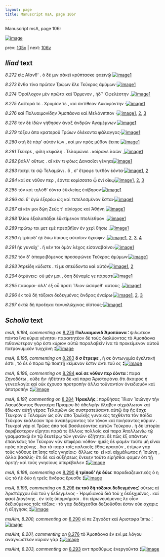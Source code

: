 ```yaml
---
layout: page
title: Manuscript msA, page 106r
---
```


Manuscript msA, page 106r

[![image](http://www.homermultitext.org/iipsrv?OBJ=IIP,1.0&FIF=/project/homer/pyramidal/deepzoom/hmt/vaimg/2017a/VA106RN_0107.tif&WID=100&CVT=JPEG)](http://www.homermultitext.org/ict2/?urn=urn:cite2:hmt:vaimg.2017a:VA106RN_0107)

prev:  [105v](../105v) | next:  [106v](../106v)

## *Iliad* text

*8.272* <a id="8.272"/> εἰς Αἴανθ' . ὁ δέ μιν 					σάκεϊ κρύπτασκε φαεινῷ·[![image](http://www.homermultitext.org/iipsrv?OBJ=IIP,1.0&FIF=/project/homer/pyramidal/deepzoom/hmt/vaimg/2017a/VA106RN_0278.tif&RGN=0.2072,0.2359,0.4134,0.0361&WID=1000&CVT=JPEG)](http://www.homermultitext.org/ict2/?urn=urn:cite2:hmt:vaimg.2017a:VA106RN_0278@0.2072,0.2359,0.4134,0.0361)[1](#msA_8.1)

*8.273* <a id="8.273"/> ἔνθα τίνα πρῶτον Τρώων ἕλε Τεῦκρος 					ἀμύμων·[![image](http://www.homermultitext.org/iipsrv?OBJ=IIP,1.0&FIF=/project/homer/pyramidal/deepzoom/hmt/vaimg/2017a/VA106RN_0278.tif&RGN=0.2082,0.2547,0.4264,0.0353&WID=1000&CVT=JPEG)](http://www.homermultitext.org/ict2/?urn=urn:cite2:hmt:vaimg.2017a:VA106RN_0278@0.2082,0.2547,0.4264,0.0353)[1](#msA_8.1)

*8.274* <a id="8.274"/> Ὀρσίλοχον μὲν πρῶτα 					καὶ Όρμενον , ἠδ`' 					 Ὀφελέστην .[![image](http://www.homermultitext.org/iipsrv?OBJ=IIP,1.0&FIF=/project/homer/pyramidal/deepzoom/hmt/vaimg/2017a/VA106RN_0278.tif&RGN=0.2052,0.2742,0.4334,0.0346&WID=1000&CVT=JPEG)](http://www.homermultitext.org/ict2/?urn=urn:cite2:hmt:vaimg.2017a:VA106RN_0278@0.2052,0.2742,0.4334,0.0346)[1](#msA_8.1)

*8.275* <a id="8.275"/> Δαίτορά τε . Χρομίον τε , καὶ ἀντίθεον Λυκοφόντην ·[![image](http://www.homermultitext.org/iipsrv?OBJ=IIP,1.0&FIF=/project/homer/pyramidal/deepzoom/hmt/vaimg/2017a/VA106RN_0278.tif&RGN=0.2052,0.2938,0.4334,0.0346&WID=1000&CVT=JPEG)](http://www.homermultitext.org/ict2/?urn=urn:cite2:hmt:vaimg.2017a:VA106RN_0278@0.2052,0.2938,0.4334,0.0346)[1](#msA_8.1)

*8.276* <a id="8.276"/> καὶ Πολυαιμονίδην 						Ἀμοπάονα καὶ Μελάνιππον ·[![image](http://www.homermultitext.org/iipsrv?OBJ=IIP,1.0&FIF=/project/homer/pyramidal/deepzoom/hmt/vaimg/2017a/VA106RN_0278.tif&RGN=0.1902,0.311,0.4454,0.0346&WID=1000&CVT=JPEG)](http://www.homermultitext.org/ict2/?urn=urn:cite2:hmt:vaimg.2017a:VA106RN_0278@0.1902,0.311,0.4454,0.0346)[1](#msAint_8.201), [2](#msA_8.1), [3](#msA_8.194)

*8.278* <a id="8.278"/> τὸν δὲ ἰδὼν γήθησεν ἄναξ ἀνδρῶν Ἀγαμέμνων 				[![image](http://www.homermultitext.org/iipsrv?OBJ=IIP,1.0&FIF=/project/homer/pyramidal/deepzoom/hmt/vaimg/2017a/VA106RN_0278.tif&RGN=0.1952,0.3291,0.4344,0.0353&WID=1000&CVT=JPEG)](http://www.homermultitext.org/ict2/?urn=urn:cite2:hmt:vaimg.2017a:VA106RN_0278@0.1952,0.3291,0.4344,0.0353)[1](#msA_8.1)

*8.279* <a id="8.279"/> τόξου ἀπο κρατεροῦ Τρώων ὀλέκοντα φάλαγγας·[![image](http://www.homermultitext.org/iipsrv?OBJ=IIP,1.0&FIF=/project/homer/pyramidal/deepzoom/hmt/vaimg/2017a/VA106RN_0278.tif&RGN=0.1942,0.3494,0.4414,0.0383&WID=1000&CVT=JPEG)](http://www.homermultitext.org/ict2/?urn=urn:cite2:hmt:vaimg.2017a:VA106RN_0278@0.1942,0.3494,0.4414,0.0383)[1](#msA_8.1)

*8.280* <a id="8.280"/> στῆ δὲ πὰρ' αὐτὸν ἰὼν , καί μιν πρὸς μῦθον ἔειπε·[![image](http://www.homermultitext.org/iipsrv?OBJ=IIP,1.0&FIF=/project/homer/pyramidal/deepzoom/hmt/vaimg/2017a/VA106RN_0278.tif&RGN=0.2002,0.3689,0.4274,0.0331&WID=1000&CVT=JPEG)](http://www.homermultitext.org/ict2/?urn=urn:cite2:hmt:vaimg.2017a:VA106RN_0278@0.2002,0.3689,0.4274,0.0331)[1](#msA_8.1)

*8.281* <a id="8.281"/> Τεῦκρε , φίλη κεφαλὴ . 						 Τελαμώνιε . κοίρανε λαῶν ,[![image](http://www.homermultitext.org/iipsrv?OBJ=IIP,1.0&FIF=/project/homer/pyramidal/deepzoom/hmt/vaimg/2017a/VA106RN_0278.tif&RGN=0.1922,0.3877,0.4414,0.0323&WID=1000&CVT=JPEG)](http://www.homermultitext.org/ict2/?urn=urn:cite2:hmt:vaimg.2017a:VA106RN_0278@0.1922,0.3877,0.4414,0.0323)[1](#msA_8.1)

*8.282* <a id="8.282"/> βάλλ' οὕτως . αἴ κέν τι φόως Δαναοῖσι γένηαι[![image](http://www.homermultitext.org/iipsrv?OBJ=IIP,1.0&FIF=/project/homer/pyramidal/deepzoom/hmt/vaimg/2017a/VA106RN_0278.tif&RGN=0.1982,0.4065,0.4024,0.0323&WID=1000&CVT=JPEG)](http://www.homermultitext.org/ict2/?urn=urn:cite2:hmt:vaimg.2017a:VA106RN_0278@0.1982,0.4065,0.4024,0.0323)[1](#msA_8.1)

*8.283* <a id="8.283"/> πατρί τε σῷ Τελαμῶνι . 					ὅ , σ' ἔτρεφε τυτθὸν ἐόντα·[![image](http://www.homermultitext.org/iipsrv?OBJ=IIP,1.0&FIF=/project/homer/pyramidal/deepzoom/hmt/vaimg/2017a/VA106RN_0278.tif&RGN=0.1902,0.4245,0.4424,0.0323&WID=1000&CVT=JPEG)](http://www.homermultitext.org/ict2/?urn=urn:cite2:hmt:vaimg.2017a:VA106RN_0278@0.1902,0.4245,0.4424,0.0323)[1](#msA_8.1), [2](#msA_8.195)

*8.284* <a id="8.284"/> καί σε νόθον περ , ἐόντα κομίσσατο ᾧ ἐνὶ οἴκῳ[![image](http://www.homermultitext.org/iipsrv?OBJ=IIP,1.0&FIF=/project/homer/pyramidal/deepzoom/hmt/vaimg/2017a/VA106RN_0278.tif&RGN=0.1782,0.4425,0.4254,0.0323&WID=1000&CVT=JPEG)](http://www.homermultitext.org/ict2/?urn=urn:cite2:hmt:vaimg.2017a:VA106RN_0278@0.1782,0.4425,0.4254,0.0323)[1](#msA_8.196), [2](#msA_8.1), [3](#msA_8.197)

*8.285* <a id="8.285"/> τὸν καὶ τηλόθ' ἐόντα ἐϋκλείης ἐπίβησον·[![image](http://www.homermultitext.org/iipsrv?OBJ=IIP,1.0&FIF=/project/homer/pyramidal/deepzoom/hmt/vaimg/2017a/VA106RN_0278.tif&RGN=0.1972,0.4613,0.3814,0.0323&WID=1000&CVT=JPEG)](http://www.homermultitext.org/ict2/?urn=urn:cite2:hmt:vaimg.2017a:VA106RN_0278@0.1972,0.4613,0.3814,0.0323)[1](#msA_8.1)

*8.286* <a id="8.286"/> σοὶ δ' ἐγὼ ἐξερέω ὡς καὶ τετελεσμένον ἔσται·[![image](http://www.homermultitext.org/iipsrv?OBJ=IIP,1.0&FIF=/project/homer/pyramidal/deepzoom/hmt/vaimg/2017a/VA106RN_0278.tif&RGN=0.1962,0.4801,0.4034,0.0316&WID=1000&CVT=JPEG)](http://www.homermultitext.org/ict2/?urn=urn:cite2:hmt:vaimg.2017a:VA106RN_0278@0.1962,0.4801,0.4034,0.0316)[1](#msA_8.1)

*8.287* <a id="8.287"/> αἴ κέν μοι δῴη 					 Ζεύς τ' αἰγίοχος καὶ Ἀθήνη 				[![image](http://www.homermultitext.org/iipsrv?OBJ=IIP,1.0&FIF=/project/homer/pyramidal/deepzoom/hmt/vaimg/2017a/VA106RN_0278.tif&RGN=0.1972,0.5004,0.3894,0.0293&WID=1000&CVT=JPEG)](http://www.homermultitext.org/ict2/?urn=urn:cite2:hmt:vaimg.2017a:VA106RN_0278@0.1972,0.5004,0.3894,0.0293)[1](#msA_8.1)

*8.288* <a id="8.288"/> Ἰ̈λίου ἐξαλαπάξαι 					ἐϋκτίμενον πτολίεθρον .[![image](http://www.homermultitext.org/iipsrv?OBJ=IIP,1.0&FIF=/project/homer/pyramidal/deepzoom/hmt/vaimg/2017a/VA106RN_0278.tif&RGN=0.1972,0.5184,0.3944,0.0308&WID=1000&CVT=JPEG)](http://www.homermultitext.org/ict2/?urn=urn:cite2:hmt:vaimg.2017a:VA106RN_0278@0.1972,0.5184,0.3944,0.0308)[1](#msA_8.1)

*8.289* <a id="8.289"/> πρώτῳ τοι μετ εμὲ πρεσβήϊον ἐν χερὶ θήσω .[![image](http://www.homermultitext.org/iipsrv?OBJ=IIP,1.0&FIF=/project/homer/pyramidal/deepzoom/hmt/vaimg/2017a/VA106RN_0278.tif&RGN=0.1942,0.5394,0.4074,0.0331&WID=1000&CVT=JPEG)](http://www.homermultitext.org/ict2/?urn=urn:cite2:hmt:vaimg.2017a:VA106RN_0278@0.1942,0.5394,0.4074,0.0331)[1](#msA_8.1)

*8.290* <a id="8.290"/> ἢ τρίποδ' ἠὲ δύω ἵππους αὐτοῖσιν ὄχεσφιν .[![image](http://www.homermultitext.org/iipsrv?OBJ=IIP,1.0&FIF=/project/homer/pyramidal/deepzoom/hmt/vaimg/2017a/VA106RN_0278.tif&RGN=0.1782,0.556,0.4074,0.0331&WID=1000&CVT=JPEG)](http://www.homermultitext.org/ict2/?urn=urn:cite2:hmt:vaimg.2017a:VA106RN_0278@0.1782,0.556,0.4074,0.0331)[1](#msA_8.1), [2](#msA_8.198), [3](#msAint_8.202), [4](#msAim_8.200)

*8.291* <a id="8.291"/> ἠὲ γυναῖχ' . ἥ κέν τοι ὁμὸν λέχος εἰσαναβαίνοι·[![image](http://www.homermultitext.org/iipsrv?OBJ=IIP,1.0&FIF=/project/homer/pyramidal/deepzoom/hmt/vaimg/2017a/VA106RN_0278.tif&RGN=0.1932,0.574,0.4264,0.0338&WID=1000&CVT=JPEG)](http://www.homermultitext.org/ict2/?urn=urn:cite2:hmt:vaimg.2017a:VA106RN_0278@0.1932,0.574,0.4264,0.0338)[1](#msA_8.1)

*8.292* <a id="8.292"/> τὸν δ' ἀπαμειβόμενος προσεφώνεε Τεῦκρος ἀμύμων·[![image](http://www.homermultitext.org/iipsrv?OBJ=IIP,1.0&FIF=/project/homer/pyramidal/deepzoom/hmt/vaimg/2017a/VA106RN_0278.tif&RGN=0.1842,0.5973,0.4565,0.0331&WID=1000&CVT=JPEG)](http://www.homermultitext.org/ict2/?urn=urn:cite2:hmt:vaimg.2017a:VA106RN_0278@0.1842,0.5973,0.4565,0.0331)[1](#msA_8.1)

*8.293* <a id="8.293"/> Ἀτρείδη κύδιστε . τί με 					σπεύδοντα καὶ αὐτὸν[![image](http://www.homermultitext.org/iipsrv?OBJ=IIP,1.0&FIF=/project/homer/pyramidal/deepzoom/hmt/vaimg/2017a/VA106RN_0278.tif&RGN=0.1722,0.6161,0.4294,0.0301&WID=1000&CVT=JPEG)](http://www.homermultitext.org/ict2/?urn=urn:cite2:hmt:vaimg.2017a:VA106RN_0278@0.1722,0.6161,0.4294,0.0301)[1](#msA_8.1), [2](#msAint_8.203)

*8.294* <a id="8.294"/> ὀτρύνεις· οὐ μέν μοι , ὅση δύναμίς γε πάρεστι[![image](http://www.homermultitext.org/iipsrv?OBJ=IIP,1.0&FIF=/project/homer/pyramidal/deepzoom/hmt/vaimg/2017a/VA106RN_0278.tif&RGN=0.1922,0.6364,0.4084,0.0301&WID=1000&CVT=JPEG)](http://www.homermultitext.org/ict2/?urn=urn:cite2:hmt:vaimg.2017a:VA106RN_0278@0.1922,0.6364,0.4084,0.0301)[1](#msA_8.1)

*8.295* <a id="8.295"/> παύομαι· ἀλλ' ἐξ οὗ προτὶ Ἴ̈λιον ὠσάμεθ' αὐτοὺς .[![image](http://www.homermultitext.org/iipsrv?OBJ=IIP,1.0&FIF=/project/homer/pyramidal/deepzoom/hmt/vaimg/2017a/VA106RN_0278.tif&RGN=0.1912,0.6544,0.4354,0.0301&WID=1000&CVT=JPEG)](http://www.homermultitext.org/ict2/?urn=urn:cite2:hmt:vaimg.2017a:VA106RN_0278@0.1912,0.6544,0.4354,0.0301)[1](#msA_8.1)

*8.296* <a id="8.296"/> ἐκ τοῦ δὴ τόξοισι δεδεγμένος ἄνδρας ἐναίρω·[![image](http://www.homermultitext.org/iipsrv?OBJ=IIP,1.0&FIF=/project/homer/pyramidal/deepzoom/hmt/vaimg/2017a/VA106RN_0278.tif&RGN=0.1882,0.6732,0.4354,0.0301&WID=1000&CVT=JPEG)](http://www.homermultitext.org/ict2/?urn=urn:cite2:hmt:vaimg.2017a:VA106RN_0278@0.1882,0.6732,0.4354,0.0301)[1](#msA_8.199), [2](#msA_8.1), [3](#msAim_8.211)

*8.297* <a id="8.297"/> ὀκτὼ δὴ προἕηκα τανυγλώχινας ὀϊστούς·[![image](http://www.homermultitext.org/iipsrv?OBJ=IIP,1.0&FIF=/project/homer/pyramidal/deepzoom/hmt/vaimg/2017a/VA106RN_0278.tif&RGN=0.1892,0.6897,0.4134,0.0316&WID=1000&CVT=JPEG)](http://www.homermultitext.org/ict2/?urn=urn:cite2:hmt:vaimg.2017a:VA106RN_0278@0.1892,0.6897,0.4134,0.0316)[1](#msA_8.1)

## *Scholia* text

*msA, 8.194, commenting on* [8.276](#8.276)  <a id="msA_8.194"/> **Πολυαιμονιδ Ἀμοπάονα ⁚** ψιλωτεον πάντα ἵνα κύρια γένηται· παραιτητέον δὲ τοὺς διαλύοντας τὸ Αμοπάονα πιθανώτερον γάρ ἐστι κύριον αὐτῶ παραλαβεῖν ἵνα τὸ προκείμενον αὐτοῦ πατρονυμικὸν τυγχάνη ⁑[![image](http://www.homermultitext.org/iipsrv?OBJ=IIP,1.0&FIF=/project/homer/pyramidal/deepzoom/hmt/vaimg/2017a/VA106RN_0278.tif&RGN=0.6338,0.3239,0.1955,0.0768&WID=1000&CVT=JPEG)](http://www.homermultitext.org/ict2/?urn=urn:cite2:hmt:vaimg.2017a:VA106RN_0278@0.6338,0.3239,0.1955,0.0768)

*msA, 8.195, commenting on* [8.283](#8.283)  <a id="msA_8.195"/> **ὅ σ ἔτρεφε ,** ἡ σε ἀντωνυμία ἐγκλιτική ἐστι , τὸ δε ὁ παρα τῷ ποιητῇ κείμενον ἐστιν ἀντι τοῦ ος ⁑[![image](http://www.homermultitext.org/iipsrv?OBJ=IIP,1.0&FIF=/project/homer/pyramidal/deepzoom/hmt/vaimg/2017a/VA106RN_0278.tif&RGN=0.6349,0.3943,0.1848,0.0432&WID=1000&CVT=JPEG)](http://www.homermultitext.org/ict2/?urn=urn:cite2:hmt:vaimg.2017a:VA106RN_0278@0.6349,0.3943,0.1848,0.0432)

*msA, 8.196, commenting on* [8.284](#8.284)  <a id="msA_8.196"/> **καί σε νόθον περ ἑόντα ⁚** παρα Ζηνοδότω , οὐδε ἢν· ἠθέτητο δὲ καὶ παρα Ἀριστοφάνει ὅτι ἄκαιρος ἡ γενεαλογία καὶ οὐκ έχουσα προτροπὴν ἀλλα τοῦναντίον ὀνειδισμὸν καὶ ἀποτροπήν ⁑[![image](http://www.homermultitext.org/iipsrv?OBJ=IIP,1.0&FIF=/project/homer/pyramidal/deepzoom/hmt/vaimg/2017a/VA106RN_0278.tif&RGN=0.6301,0.4317,0.1967,0.0708&WID=1000&CVT=JPEG)](http://www.homermultitext.org/ict2/?urn=urn:cite2:hmt:vaimg.2017a:VA106RN_0278@0.6301,0.4317,0.1967,0.0708)

*msA, 8.197, commenting on* [8.284](#8.284)  <a id="msA_8.197"/> **Ἡρακλῆς ⁚** πορθήσας Ἴ̈λιον Ἰσιώνην τὴν Λαομέδοντος θυγατέρα Πριαμου δὲ ἀδελφὴν ἔλαβεν αἰχμάλωτον καὶ ἔδωκεν αὐτῇ γέρας Τελαμῶνι ὡς συστρατεύσαντι αὐτῷ ἀφ ῆς ἔσχε Τευκρον ὁ Τελαμών ὡς οὖν ἀπο Τρωϊκῆς γυναικὸς τεχθέντα τὸν παῖδα Τεῦκρον ἐκάλεσαν προ ἀναπέμψαντες τὸν τόνον καὶ ποιήσαντες κύριον . Τευκροῖ γὰρ οἱ Τρῶες ἀπο τοῦ βασιλεύοντος αὐτῶν Τεύκρου . ἡ δὲ ἱστορία ἀκριβέστερον εἴρηται παρά τε ἄλλοις πολλοῖς καὶ παρα Ἀπολλωνίω τῷ γραμματικῷ ἐν τῷ δευτέρῳ τῶν γενῶν· ἐζήτηται δὲ πῶς ἐξ απάντων ἐπαινέσας τὸν Τεῦκρον νῦν ἐπιφέρει νόθον· ἡμεῖς δὲ φαμὲν τοῦτο μὴ εῖναι πρὸς αἰσχύνης . δια τὸ παρα τοῖς παλαιοῖς ἔθος κρατοῦν , ἑτίμων γὰρ τοὺς νόθους ἐπ ἴσης τοῖς γνησίοις· ἄλλως τε· εἰ καὶ αἰχμάλωτος ἡ Ἰσιώνη , ἀλλα βασιλίς· ἔτι δὲ καὶ αὐξήσεως ἕνεκεν τοῦτο εἰρῆσθαι φαμεν ὅτι τῇ ἀρετῇ· καὶ τοὺς γνησίους ὑπερέβαλεν ⁑[![image](http://www.homermultitext.org/iipsrv?OBJ=IIP,1.0&FIF=/project/homer/pyramidal/deepzoom/hmt/vaimg/2017a/VA106RN_0278.tif&RGN=0.1762,0.4951,0.6577,0.2667&WID=1000&CVT=JPEG)](http://www.homermultitext.org/ict2/?urn=urn:cite2:hmt:vaimg.2017a:VA106RN_0278@0.1762,0.4951,0.6577,0.2667)

*msA, 8.198, commenting on* [8.290](#8.290)  <a id="msA_8.198"/> **ἢ τρίποδ' ἠὲ δύω⁚** παραδιαζευκτικὸς ὁ η ὡς τὸ ἠὲ δύο ἠ τρεῖς ἄνδρας ἔρυσθε ⁑[![image](http://www.homermultitext.org/iipsrv?OBJ=IIP,1.0&FIF=/project/homer/pyramidal/deepzoom/hmt/vaimg/2017a/VA106RN_0278.tif&RGN=0.1672,0.747,0.6529,0.0276&WID=1000&CVT=JPEG)](http://www.homermultitext.org/ict2/?urn=urn:cite2:hmt:vaimg.2017a:VA106RN_0278@0.1672,0.747,0.6529,0.0276)

*msA, 8.199, commenting on* [8.296](#8.296)  <a id="msA_8.199"/> **ἐκ τοῦ δὴ τόξοισι δεδεγμένος⁚** οὕτως αἱ Ἀριστάρχου διὰ τοῦ γ δεδεγμένος · Ἡρῳδιανοῦ διὰ τοῦ χ δεδεχμένος . καί φασὶ Διογένης . ἐν τοῖς ὑπομνήμασι . ὅτι εἰρωνευόμενος λε οἷον δεξιούμενος τοῖς τόξοις · τὸ γὰρ δεδέχεσθαι δεξιοῦσθαι ἐστιν οὐκ αχαρις ἡ ἐξήγησις ⁑[![image](http://www.homermultitext.org/iipsrv?OBJ=IIP,1.0&FIF=/project/homer/pyramidal/deepzoom/hmt/vaimg/2017a/VA106RN_0278.tif&RGN=0.1672,0.7611,0.6623,0.0494&WID=1000&CVT=JPEG)](http://www.homermultitext.org/ict2/?urn=urn:cite2:hmt:vaimg.2017a:VA106RN_0278@0.1672,0.7611,0.6623,0.0494)

*msAim, 8.200, commenting on* [8.290](#8.290)  <a id="msAim_8.200"/> οἱ πε Ζηνόδοτ καὶ Αριστοφα ἵππω ⁚[![image](http://www.homermultitext.org/iipsrv?OBJ=IIP,1.0&FIF=/project/homer/pyramidal/deepzoom/hmt/vaimg/2017a/VA106RN_0278.tif&RGN=0.5786,0.562,0.048,0.0301&WID=1000&CVT=JPEG)](http://www.homermultitext.org/ict2/?urn=urn:cite2:hmt:vaimg.2017a:VA106RN_0278@0.5786,0.562,0.048,0.0301)

*msAint, 8.201, commenting on* [8.276](#8.276)  <a id="msAint_8.201"/> τὸ Ἀμοπάονα ἐν ενὶ με λόγου αναγνωστέον κύριον γὰρ ⁑[![image](http://www.homermultitext.org/iipsrv?OBJ=IIP,1.0&FIF=/project/homer/pyramidal/deepzoom/hmt/vaimg/2017a/VA106RN_0278.tif&RGN=0.1331,0.3088,0.0631,0.0503&WID=1000&CVT=JPEG)](http://www.homermultitext.org/ict2/?urn=urn:cite2:hmt:vaimg.2017a:VA106RN_0278@0.1331,0.3088,0.0631,0.0503)

*msAint, 8.203, commenting on* [8.293](#8.293)  <a id="msAint_8.203"/> αντ προθύμως ἐνεργοῦντα ⁑[![image](http://www.homermultitext.org/iipsrv?OBJ=IIP,1.0&FIF=/project/homer/pyramidal/deepzoom/hmt/vaimg/2017a/VA106RN_0278.tif&RGN=0.1181,0.6191,0.0701,0.0376&WID=1000&CVT=JPEG)](http://www.homermultitext.org/ict2/?urn=urn:cite2:hmt:vaimg.2017a:VA106RN_0278@0.1181,0.6191,0.0701,0.0376)